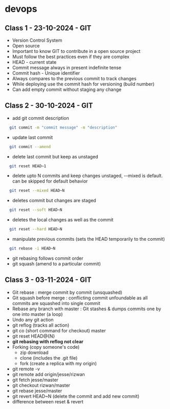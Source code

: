 # **devops**

## **Class 1 - 23-10-2024 - GIT**

- Version Control System
- Open source
- Important to know GIT to contribute in a open source project
- Must follow the best practices even if they are complex
- HEAD - current state
- Commit message always in present indefinite tense
- Commit hash - Unique identifier
- Always compares to the previous commit to track changes
- While deploying use the commit hash for versioning (build number)
- Can add empty commit without staging any change

## **Class 2 - 30-10-2024 - GIT**

- add git commit description  
```sh 
  git commit -m "commit message" -m "description"
```
- update last commit
```sh
  git commit --amend
```
- delete last commit but keep as unstaged
```sh 
  git reset HEAD~1
```
- delete upto N commits and keep changes unstaged, --mixed is default. can be skipped for default behavior
```sh 
  git reset --mixed HEAD~N
```
- deletes commit but changes are staged
```sh 
  git reset --soft HEAD~N
```
- deletes the local changes as well as the commit
```sh
  git reset --hard HEAD~N
```
- manipulate previous commits (sets the HEAD temporarily to the commit)
```sh 
  git rebase -i HEAD~N
```

- git rebasing follows commit order
- git squash (amend to a particular commit)

## **Class 3 - 03-11-2024 - GIT**

- Git rebase : merge commit by commit (unsquashed)
- Git squash before merge : conflicting commit unfoundable as all commits are squashed into single commit
- Rebase any branch with master : Git stashes & dumps commits one by one into master (a loop)
- Undo any git action
- git reflog (tracks all action)
- git co (short command for checkout) master
- git reset HEAD@{N}
- **git rebasing with reflog not clear**
- Forking (copy someone's code)
  - zip download
  - clone (includes the .git file)
  - fork (create a replica with my origin)
- git remote -v
- git remote add origin/jesse/rizwan
- git fetch jesse/master
- git checkout rizwan/master
- git rebase jesse/master
- git revert HEAD~N (delete the commit and add new commit)
- difference between reset & revert
